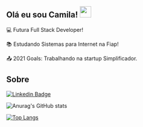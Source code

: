 ## Olá eu sou Camila! <img src=https://github.com/TheDudeThatCode/TheDudeThatCode/blob/master/Assets/Earth.gif width="30">

:computer: Futura Full Stack Developer!

:books: Estudando Sistemas para Internet na Fiap!

:outbox_tray: 2021 Goals: Trabalhando na startup Simplificador.

 

## Sobre
[![Linkedin Badge](https://img.shields.io/badge/-LinkedIn-blue?style=flat-square&logo=Linkedin&logoColor=white&link=https://www.linkedin.com/in/camilasalessilva/)](https://www.linkedin.com/in/camilasalessilva/)

![Anurag's GitHub stats](https://github-readme-stats.vercel.app/api?username=camilasales&show_icons=true&theme=default_repocard)

[![Top Langs](https://github-readme-stats.vercel.app/api/top-langs/?username=camilasales&layout=compact)](https://github.com/anuraghazra/github-readme-stats)




